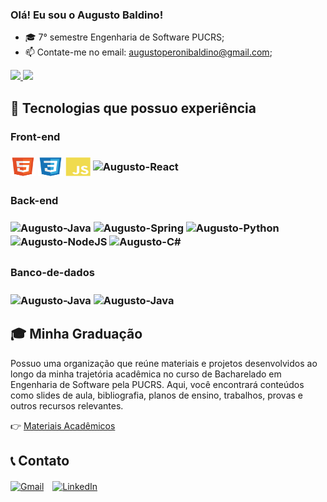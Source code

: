 ### Olá! Eu sou o Augusto Baldino!

- 🎓 7° semestre Engenharia de Software PUCRS;
- 📫 Contate-me no email: augustoperonibaldino@gmail.com;

<div>
  <a href="https://github.com/AugustoPBaldino">
    <img height="150em" src="https://github-readme-stats.vercel.app/api/?username=AugustoPBaldino&repo=github-README.md&show_icons=true&theme=dracula" />
    <img height="150em" src="https://github-readme-stats.vercel.app/api/top-langs/?username=AugustoPBaldino&layout=compact&langs_count=16&theme=dracula" />
  </a>
</div>

<h2>🧠 Tecnologias que possuo experiência</h2>

<h3>Front-end<h3/>
<div style="display: inline_block; gap: 10px; margin-top: 10px;">
  <img align="center" alt="Augusto-HTML" height="30" width="40" src="https://raw.githubusercontent.com/devicons/devicon/master/icons/html5/html5-original.svg">
  <img align="center" alt="Augusto-CSS" height="30" width="40" src="https://raw.githubusercontent.com/devicons/devicon/master/icons/css3/css3-original.svg">
  <img align="center" alt="Augusto-Js" height="30" width="40" src="https://raw.githubusercontent.com/devicons/devicon/master/icons/javascript/javascript-plain.svg">
  <img align="center" alt="Augusto-React" height="30" width="40" src="https://cdn.jsdelivr.net/gh/devicons/devicon@latest/icons/react/react-original.svg">
</div>

##

<h3>Back-end<h3/>
<div style="display: inline_block; gap: 10px; margin-top: 10px;">
 <img align="center" alt="Augusto-Java" height="30" width="40" src="https://cdn.jsdelivr.net/gh/devicons/devicon/icons/java/java-original.svg">
  <img align="center" alt="Augusto-Spring" height="30" width="40" src="https://img.icons8.com/?size=100&id=90519&format=png&color=000000">
  <img align="center" alt="Augusto-Python" height="30" width="40" src="https://img.icons8.com/?size=100&id=13441&format=png&color=000000">
  <img align="center" alt="Augusto-NodeJS" height="30" width="40" src="https://img.icons8.com/?size=100&id=hsPbhkOH4FMe&format=png&color=000000">
  <img align="center" alt="Augusto-C#" height="30" width="40" src="https://cdn.jsdelivr.net/gh/devicons/devicon@latest/icons/csharp/csharp-original.svg">
</div>

##

<h3>Banco-de-dados<h3/>
<div style="display: inline_block; gap: 10px; margin-top: 10px;">
 <img align="center" alt="Augusto-Java" height="30" width="40" src="https://img.icons8.com/?size=100&id=38561&format=png&color=000000">
  <img align="center" alt="Augusto-Java" height="30" width="40" src="https://img.icons8.com/?size=100&id=bosfpvRzNOG8&format=png&color=000000">
</div>

##

<h2>🎓 Minha Graduação </h2>

Possuo uma organização que reúne materiais e projetos desenvolvidos ao longo da minha trajetória acadêmica no curso de Bacharelado em Engenharia de Software pela PUCRS. Aqui, você encontrará conteúdos como slides de aula, bibliografia, planos de ensino, trabalhos, provas e outros recursos relevantes.

👉 [Materiais Acadêmicos](https://github.com/Augusto-Baldino-Pucrs)

<h2>📞 Contato </h2>

<div style="margin-top: 20px;">
  <a href="mailto:augustoperonibaldino@gmail.com" style="margin-right: 10px;"><img src="https://img.shields.io/badge/-Gmail-%23333?style=for-the-badge&logo=gmail&logoColor=white" target="_blank" alt="Gmail"></a>
  <a href="https://www.linkedin.com/in/augusto-baldino-730ba1248/" target="_blank"><img src="https://img.shields.io/badge/-LinkedIn-%230077B5?style=for-the-badge&logo=linkedin&logoColor=white" target="_blank" alt="LinkedIn"></a>
</div>
